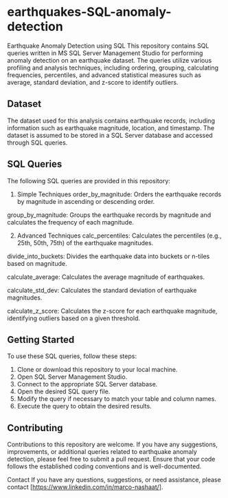 # earthquakes-SQL-anomaly-detection
Earthquake Anomaly Detection using SQL
This repository contains SQL queries written in MS SQL Server Management Studio for performing anomaly detection on an earthquake dataset. The queries utilize various profiling and analysis techniques, including ordering, grouping, calculating frequencies, percentiles, and advanced statistical measures such as average, standard deviation, and z-score to identify outliers.

## Dataset
The dataset used for this analysis contains earthquake records, including information such as earthquake magnitude, location, and timestamp. The dataset is assumed to be stored in a SQL Server database and accessed through SQL queries.

## SQL Queries
The following SQL queries are provided in this repository:

1. Simple Techniques
order_by_magnitude: Orders the earthquake records by magnitude in ascending or descending order.

group_by_magnitude: Groups the earthquake records by magnitude and calculates the frequency of each magnitude.

2. Advanced Techniques
calc_percentiles: Calculates the percentiles (e.g., 25th, 50th, 75th) of the earthquake magnitudes.

divide_into_buckets: Divides the earthquake data into buckets or n-tiles based on magnitude.

calculate_average: Calculates the average magnitude of earthquakes.

calculate_std_dev: Calculates the standard deviation of earthquake magnitudes.

calculate_z_score: Calculates the z-score for each earthquake magnitude, identifying outliers based on a given threshold.

## Getting Started
To use these SQL queries, follow these steps:

1. Clone or download this repository to your local machine.
2. Open SQL Server Management Studio.
3. Connect to the appropriate SQL Server database.
4. Open the desired SQL query file.
5. Modify the query if necessary to match your table and column names.
6. Execute the query to obtain the desired results.


## Contributing
Contributions to this repository are welcome. If you have any suggestions, improvements, or additional queries related to earthquake anomaly detection, please feel free to submit a pull request. Ensure that your code follows the established coding conventions and is well-documented.


Contact
If you have any questions, suggestions, or need assistance, please contact [https://www.linkedin.com/in/marco-nashaat/].
